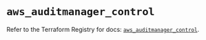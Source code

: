 # `aws_auditmanager_control`

Refer to the Terraform Registry for docs: [`aws_auditmanager_control`](https://registry.terraform.io/providers/hashicorp/aws/6.10.0/docs/resources/auditmanager_control).
